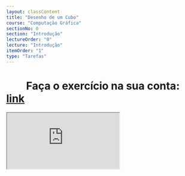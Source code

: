 ```yaml
---
layout: classContent
title: "Desenho de um Cubo"
course: "Computação Gráfica"
sectionNo: 0
section: "Introdução"
lectureOrder: "0"
lecture: "Introdução"
itemOrder: "1"
type: "Tarefas"
---
```


# &nbsp;&nbsp;&nbsp;&nbsp;&nbsp;&nbsp;&nbsp;&nbsp;Faça o exercício na sua conta: [link](https://docs.google.com/document/d/1fvisceUAUE7QWubFpvNouUNpbAg1dVBh/edit?usp=sharing&ouid=116972197927145487361&rtpof=true&sd=true)

<iframe src="https://docs.google.com/document/d/e/2PACX-1vRHeuVQ9rBlKBb3CpPAOl4knlyk1Eb5jLhpq2XEm0-0FzXT5APPufbcIh8yIXvcnIgV_2owSvIAtNJZ/pub?embedded=true"></iframe>